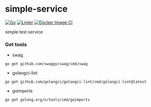 # simple-service

[![Go](https://github.com/s-akhmedoff/simple-service/actions/workflows/go.yml/badge.svg?branch=master)](https://github.com/s-akhmedoff/simple-service/actions/workflows/go.yml)
[![Linter](https://github.com/s-akhmedoff/simple-service/actions/workflows/golangci-lint.yml/badge.svg)](https://github.com/s-akhmedoff/simple-service/actions/workflows/golangci-lint.yml)
[![Docker Image CI](https://github.com/s-akhmedoff/simple-service/actions/workflows/docker-image.yml/badge.svg)](https://github.com/s-akhmedoff/simple-service/actions/workflows/docker-image.yml)

simple test service

### Get tools

- swag

```shell
go get github.com/swaggo/swag/cmd/swag
```

- golangci-lint

```shell
go get github.com/golangci/golangci-lint/cmd/golangci-lint@latest
```

- goimports

```shell
go get golang.org/x/tools/cmd/goimports
```
